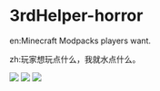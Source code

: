 # 3rdHelper-horror
en:Minecraft Modpacks players want.

zh:玩家想玩点什么，我就水点什么。

![](https://s3.bmp.ovh/imgs/2022/02/cc8651ed4b612bcd.png)
![](https://s3.bmp.ovh/imgs/2022/03/ec7044ec3ec08378.png)
![](https://s3.bmp.ovh/imgs/2022/03/5efa4d83d2a01356.png)
